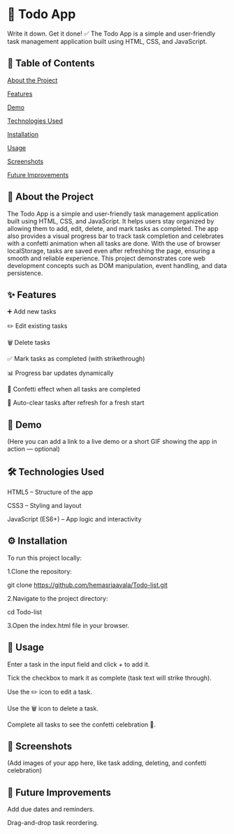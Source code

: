 # 📝 Todo App

Write it down. Get it done! ✅
The Todo App is a simple and user-friendly task management application built using HTML, CSS, and JavaScript.

## 📑 Table of Contents

[About the Project](#about-the-project)

[Features](#features)

[Demo](#demo)

[Technologies Used](#technologies-used)

[Installation](#installation)

[Usage](#usage)

[Screenshots](screenshots)

[Future Improvements](#future-improvements)

## 📖 About the Project

The Todo App is a simple and user-friendly task management application built using HTML, CSS, and JavaScript. It helps users stay organized by allowing them to add, edit, delete, and mark tasks as completed. The app also provides a visual progress bar to track task completion and celebrates with a confetti animation when all tasks are done. With the use of browser localStorage, tasks are saved even after refreshing the page, ensuring a smooth and reliable experience. This project demonstrates core web development concepts such as DOM manipulation, event handling, and data persistence.

## ✨ Features

➕ Add new tasks

✏️ Edit existing tasks

🗑️ Delete tasks

✅ Mark tasks as completed (with strikethrough)

📊 Progress bar updates dynamically

🎉 Confetti effect when all tasks are completed

🔄 Auto-clear tasks after refresh for a fresh start

## 🎥 Demo

(Here you can add a link to a live demo or a short GIF showing the app in action — optional)

## 🛠️ Technologies Used

HTML5 – Structure of the app

CSS3 – Styling and layout

JavaScript (ES6+) – App logic and interactivity

## ⚙️ Installation

To run this project locally:

 1.Clone the repository:

git clone https://github.com/hemasriaavala/Todo-list.git


 2.Navigate to the project directory:

cd Todo-list


 3.Open the index.html file in your browser.

## 🚀 Usage

Enter a task in the input field and click + to add it.

Tick the checkbox to mark it as complete (task text will strike through).

Use the ✏️ icon to edit a task.

Use the 🗑️ icon to delete a task.

Complete all tasks to see the confetti celebration 🎉.

## 📸 Screenshots

(Add images of your app here, like task adding, deleting, and confetti celebration)

## 🔮 Future Improvements

Add due dates and reminders.

Drag-and-drop task reordering.
